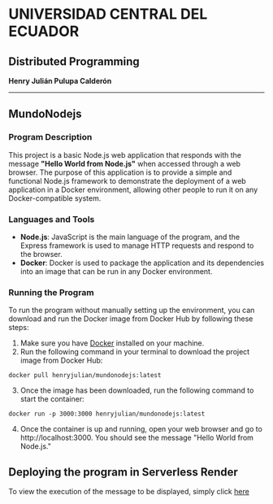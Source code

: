 # UNIVERSIDAD CENTRAL DEL ECUADOR
## Distributed Programming
**Henry Julián Pulupa Calderón**

---

## MundoNodejs

### Program Description
This project is a basic Node.js web application that responds with the message **"Hello World from Node.js"** when accessed through a web browser. The purpose of this application is to provide a simple and functional Node.js framework to demonstrate the deployment of a web application in a Docker environment, allowing other people to run it on any Docker-compatible system.

### Languages ​​and Tools
- **Node.js**: JavaScript is the main language of the program, and the Express framework is used to manage HTTP requests and respond to the browser.
- **Docker**: Docker is used to package the application and its dependencies into an image that can be run in any Docker environment.

### Running the Program

To run the program without manually setting up the environment, you can download and run the Docker image from Docker Hub by following these steps:

1. Make sure you have [Docker](https://www.docker.com/get-started) installed on your machine.
2. Run the following command in your terminal to download the project image from Docker Hub:

```
docker pull henryjulian/mundonodejs:latest
```
3. Once the image has been downloaded, run the following command to start the container:

```
docker run -p 3000:3000 henryjulian/mundonodejs:latest
```
4. Once the container is up and running, open your web browser and go to http://localhost:3000. You should see the message "Hello World from Node.js."

## Deploying the program in Serverless Render
To view the execution of the message to be displayed, simply click [here](https://mundonodejs.onrender.com)
